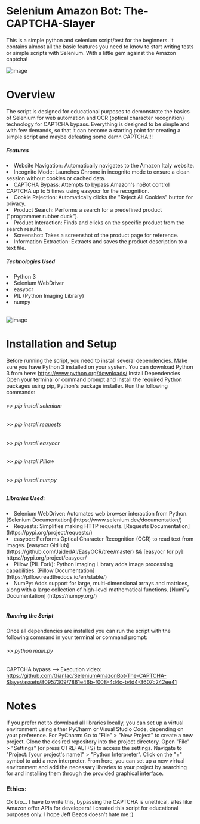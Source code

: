 # Selenium Amazon Bot: The-CAPTCHA-Slayer
This is a simple python and selenium script/test for the beginners. It contains almost all the basic features you need to know to start writing tests or simple scripts with Selenium. With a little gem against the Amazon captcha!  

![image](https://github.com/GianIac/SeleniumAmazonBot-The-CAPTCHA-Slayer/assets/80957309/9c268cf7-5cc0-4f95-9663-6ed7b20af0d8)

# Overview 
The script is designed for educational purposes to demonstrate the basics of Selenium for web automation and OCR (optical character recognition) technology for CAPTCHA bypass. Everything is designed to be simple and with few demands, so that it can become a starting point for creating a simple script and maybe defeating some damn CAPTCHA!!!

<h5>Features</h5>
<li>Website Navigation: Automatically navigates to the Amazon Italy website.</li>
<li>Incognito Mode: Launches Chrome in incognito mode to ensure a clean session without cookies or cached data.</li>
<li>CAPTCHA Bypass: Attempts to bypass Amazon's noBot control CAPTCHA up to 5 times using easyocr for the recognition.</li>
<li>Cookie Rejection: Automatically clicks the "Reject All Cookies" button for privacy.</li>
<li>Product Search: Performs a search for a predefined product ("programmer rubber duck").</li>
<li>Product Interaction: Finds and clicks on the specific product from the search results.</li>
<li>Screenshot: Takes a screenshot of the product page for reference.</li>
<li>Information Extraction: Extracts and saves the product description to a text file.</li>
<p></p>

<h5>Technologies Used</h5>
<li>Python 3</li>
<li>Selenium WebDriver</li>
<li>easyocr</li>
<li>PIL (Python Imaging Library)</li>
<li>numpy</li>
<br>

![image](https://github.com/GianIac/SeleniumAmazonBot-The-CAPTCHA-Slayer/assets/80957309/22f1fb46-6d44-4544-9b59-6dda6c7f3efa)

# Installation and Setup
Before running the script, you need to install several dependencies. Make sure you have Python 3 installed on your system. You can download Python 3 from here:
https://www.python.org/downloads/
Install Dependencies
Open your terminal or command prompt and install the required Python packages using pip, Python's package installer. 
Run the following commands:
<h6> >> pip install selenium</h6>
<h6> >> pip install requests</h6>
<h6> >> pip install easyocr</h6>
<h6> >> pip install Pillow</h6>
<h6> >> pip install numpy</h6>

<h5>Libraries Used:</h5>
<li>Selenium WebDriver: Automates web browser interaction from Python. 
  [Selenium Documentation] (https://www.selenium.dev/documentation/)</li>
<li>Requests: Simplifies making HTTP requests. 
  [Requests Documentation] (https://pypi.org/project/requests/)</li>
<li>easyocr: Performs Optical Character Recognition (OCR) to read text from images. 
  [easyocr GitHub](https://github.com/JaidedAI/EasyOCR/tree/master) && [easyocr for py] https://pypi.org/project/easyocr/</li>
<li>Pillow (PIL Fork): Python Imaging Library adds image processing capabilities. 
  [Pillow Documentation] (https://pillow.readthedocs.io/en/stable/)</li>
<li>NumPy: Adds support for large, multi-dimensional arrays and matrices, along with a large collection of high-level mathematical functions. 
  [NumPy Documentation] (https://numpy.org/)</li>
<br>
<h5>Running the Script</h5>
Once all dependencies are installed you can run the script with the following command in your terminal or command prompt:
<h6> >> python main.py</h6>

CAPTCHA bypass --> Execution video:
https://github.com/GianIac/SeleniumAmazonBot-The-CAPTCHA-Slayer/assets/80957309/7861e46b-f008-4d4c-b4d4-3607c242ee41




# Notes
If you prefer not to download all libraries locally, you can set up a virtual environment using either PyCharm or Visual Studio Code, depending on your preference.
For PyCharm:
Go to "File" > "New Project" to create a new project.
Clone the desired repository into the project directory.
Open "File" > "Settings" (or press CTRL+ALT+S) to access the settings.
Navigate to "Project: [your project's name]" > "Python Interpreter".
Click on the "+" symbol to add a new interpreter.
From here, you can set up a new virtual environment and add the necessary libraries to your project by searching for and installing them through the provided graphical interface.

<h3>Ethics:</h3>
Ok bro... I have to write this, bypassing the CAPTCHA is unethical, sites like Amazon offer APIs for developers!
I created this script for educational purposes only. I hope Jeff Bezos doesn't hate me :) 

